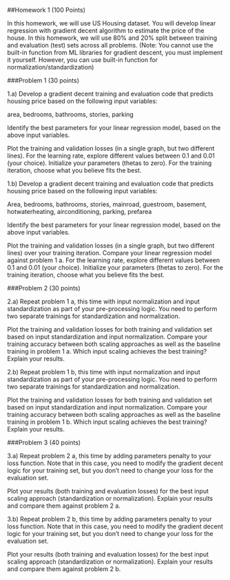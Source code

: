 ##Homework 1 (100 Points)

In this homework, we will use US Housing dataset. You will develop linear regression with gradient decent algorithm to estimate the price of the house. In this homework, we will use 80% and 20% split between training and evaluation (test) sets across all problems. (Note: You cannot use the built-in function from ML libraries for gradient descent, you must implement it yourself. However, you can use built-in function for normalization/standardization)

 

###Problem 1 (30 points)

1.a) Develop a gradient decent training and evaluation code that predicts housing price based on the following input variables:

area, bedrooms, bathrooms, stories, parking

Identify the best parameters for your linear regression model, based on the above input variables. 

Plot the training and validation losses (in a single graph, but two different lines). For the learning rate, explore different values between 0.1 and 0.01 (your choice). Initialize your parameters (thetas to zero). For the training iteration, choose what you believe fits the best. 

 

1.b) Develop a gradient decent training and evaluation code that predicts housing price based on the following input variables:

Area, bedrooms, bathrooms, stories, mainroad, guestroom, basement, hotwaterheating, airconditioning, parking, prefarea

Identify the best parameters for your linear regression model, based on the above input variables. 

Plot the training and validation losses (in a single graph, but two different lines) over your training iteration. Compare your linear regression model against problem 1 a. For the learning rate, explore different values between 0.1 and 0.01 (your choice). Initialize your parameters (thetas to zero). For the training iteration, choose what you believe fits the best. 

 

###Problem 2 (30 points)

2.a) Repeat problem 1 a, this time with input normalization and input standardization as part of your pre-processing logic. You need to perform two separate trainings for standardization and normalization. 

Plot the training and validation losses for both training and validation set based on input standardization and input normalization. Compare your training accuracy between both scaling approaches as well as the baseline training in problem 1 a. Which input scaling achieves the best training? Explain your results.

 

2.b) Repeat problem 1 b, this time with input normalization and input standardization as part of your pre-processing logic. You need to perform two separate trainings for standardization and normalization. 

Plot the training and validation losses for both training and validation set based on input standardization and input normalization. Compare your training accuracy between both scaling approaches as well as the baseline training in problem 1 b. Which input scaling achieves the best training? Explain your results.

 

###Problem 3 (40 points)

3.a) Repeat problem 2 a, this time by adding parameters penalty to your loss function. Note that in this case, you need to modify the gradient decent logic for your training set, but you don’t need to change your loss for the evaluation set.  

Plot your results (both training and evaluation losses) for the best input scaling approach (standardization or normalization). Explain your results and compare them against problem 2 a. 

3.b) Repeat problem 2 b, this time by adding parameters penalty to your loss function. Note that in this case, you need to modify the gradient decent logic for your training set, but you don’t need to change your loss for the evaluation set.  

Plot your results (both training and evaluation losses) for the best input scaling approach (standardization or normalization). Explain your results and compare them against problem 2 b. 
